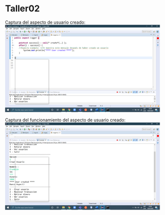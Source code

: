 # Taller02
Captura del aspecto de usuario creado:
![Alt text](aspecto.png)

Captura del funcionamiento del aspecto de usuario creado:
![Alt text](funcionamiento.png)
